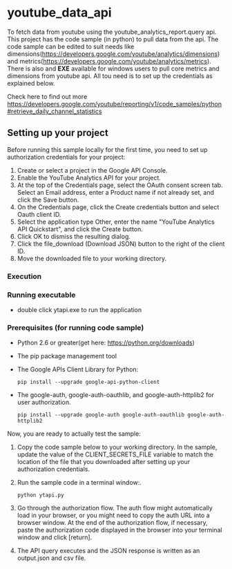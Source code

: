 # youtube_data_api
To fetch data from youtube using the youtube_analytics_report.query api. This project has the code sample (in python) to pull data from the api. The code sample can be edited to suit needs like dimensions(https://developers.google.com/youtube/analytics/dimensions) and metrics(https://developers.google.com/youtube/analytics/metrics). There is also and __EXE__ available for windows users to pull core metrics and dimensions from youtube api. All tou need is to set up the credentials as explained below.

Check here to find out more https://developers.google.com/youtube/reporting/v1/code_samples/python#retrieve_daily_channel_statistics


## Setting up your project
Before running this sample locally for the first time, you need to set up authorization credentials for your project:

1. Create or select a project in the Google API Console.
2. Enable the YouTube Analytics API for your project.
3. At the top of the Credentials page, select the OAuth consent screen tab. Select an Email address, enter a Product name if not already set, and click the Save button.
4. On the Credentials page, click the Create credentials button and select Oauth client ID.
5. Select the application type Other, enter the name "YouTube Analytics API Quickstart", and click the Create button.
6. Click OK to dismiss the resulting dialog.
7. Click the file_download (Download JSON) button to the right of the client ID.
8. Move the downloaded file to your working directory.

### Execution

### Running executable
* double click ytapi.exe to run the application

### Prerequisites (for running code sample)

*   Python 2.6 or greater(get here: https://python.org/downloads)

*   The pip package management tool

*   The Google APIs Client Library for Python:
    ```
    pip install --upgrade google-api-python-client
    ```
*   The google-auth, google-auth-oauthlib, and google-auth-httplib2 for user authorization.
    ```
    pip install --upgrade google-auth google-auth-oauthlib google-auth-httplib2
    ```

Now, you are ready to actually test the sample:
1. Copy the code sample below to your working directory.
In the sample, update the value of the CLIENT_SECRETS_FILE variable to match the location of the file that you downloaded after setting up your authorization credentials.

2. Run the sample code in a terminal window:.
    ```
    python ytapi.py
    ```

3. Go through the authorization flow. The auth flow might automatically load in your browser, or you might need to copy the auth URL into a browser window. At the end of the authorization flow, if necessary, paste the authorization code displayed in the browser into your terminal window and click [return].

4. The API query executes and the JSON response is written as an output.json and csv file.